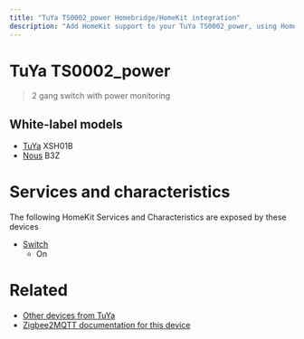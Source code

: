 ```yaml
---
title: "TuYa TS0002_power Homebridge/HomeKit integration"
description: "Add HomeKit support to your TuYa TS0002_power, using Homebridge, Zigbee2MQTT and homebridge-z2m."
---
```

<!---
This file has been GENERATED using src/docgen/docgen.ts
DO NOT EDIT THIS FILE MANUALLY!
-->
# TuYa TS0002_power
> 2 gang switch with power monitoring


## White-label models
* [TuYa](../index.md#tuya) XSH01B
* [Nous](../index.md#nous) B3Z

# Services and characteristics
The following HomeKit Services and Characteristics are exposed by
these devices

* [Switch](../../switch.md)
  * On


# Related
* [Other devices from TuYa](../index.md#tuya)
* [Zigbee2MQTT documentation for this device](https://www.zigbee2mqtt.io/devices/TS0002_power.html)
